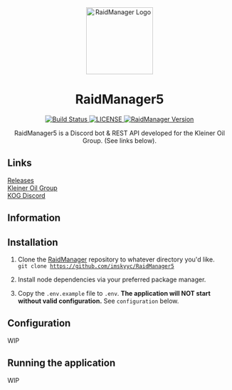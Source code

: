 <div align="center">
    <img src="https://cdn.imskyyc.com/i/e3qMEZ" width="150px" alt="RaidManager Logo" />
    <h1>RaidManager5</h1>
    <a href="https://github.com/imskyyc/RaidManager5/actions/workflows/build.yml">
        <img src="https://github.com/imskyyc/RaidManager5/actions/workflows/build.yml/badge.svg" alt="Build Status">
    </a>
    <a href="https://github.com/imskyyc/RaidManager5/blob/master/LICENSE">
        <img src="https://img.shields.io/github/license/imskyyc/RaidManager5" alt="LICENSE"/>
    </a>
    <a href="https://github.com/imskyyc/RaidManager5/releases">
        <img src="https://img.shields.io/github/v/release/imskyyc/RaidManager5?label=version" alt="RaidManager Version"/>
    </a>
    <br />
</div>

<p align="center">RaidManager5 is a Discord bot & REST API developed for the Kleiner Oil Group. (See links below).</p>
<h2> Links </h2>

[Releases](https://github.com/imskyyc/RaidManager5/releases) <br />
[Kleiner Oil Group](https://www.roblox.com/groups/8592261/Kleiner-Oil-Group#!/about) <br />
[KOG Discord](https://discord.gg/kog) <br />

<h2> Information</h2>
<h2> Installation </h2>

1. Clone the [RaidManager](https://github.com/imskyyc/RaidManager5/) repository to whatever directory you'd like. <br />
   <code>git clone https://github.com/imskyyc/RaidManager5 </code>

2. Install node dependencies via your preferred package manager. <br />
3. Copy the `.env.example` file to `.env`. **The application will NOT start without valid configuration.** See `configuration` below. <br />

<h2> Configuration </h2>
WIP

<h2> Running the application </h2>
WIP